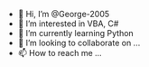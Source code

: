 - 👋 Hi, I’m @George-2005
- 👀 I’m interested in VBA, C#
- 🌱 I’m currently learning Python
- 💞️ I’m looking to collaborate on ...
- 📫 How to reach me ...

<!---
George-2005/George-2005 is a ✨ special ✨ repository because its `README.md` (this file) appears on your GitHub profile.
You can click the Preview link to take a look at your changes.
--->

